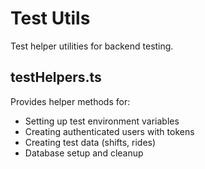# Test Utils

Test helper utilities for backend testing.

## testHelpers.ts

Provides helper methods for:
- Setting up test environment variables
- Creating authenticated users with tokens
- Creating test data (shifts, rides)
- Database setup and cleanup
